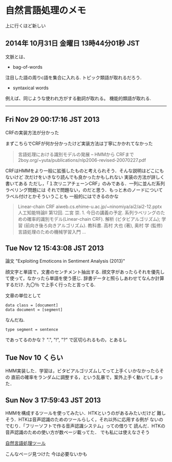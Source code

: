 自然言語処理のメモ
===

上に行くほど新しい

2014年 10月31日 金曜日 13時44分01秒 JST
---

文脈とは、

- bag-of-words

注目した語の周りc語を集合に入れる.
トピック類語が取れるだろう.

- syntaxical words

例えば、同じような使われ方がする動詞が取れる。
機能的類語が取れる.

---

Fri Nov 29 00:17:16 JST 2013
---

CRFの実装方法が分かった

まずこちらでCRFが何か分かったけど実装方法は丁寧にかかれてなかった

> 言語処理における識別モデルの発展 – HMMから CRFまで
> 2boy.org/~yuta/publications/nlp2006-revised-20070227.pdf

CRFはHMMをより一般に拡張したものと考えられそう．そんな説明はどこにもないけど
次だけをいきなり読んでも良かったかもしれない
実装の方法が詳しく書いてある
ただし，「１次リニアチェーンCRF」のみである．一列に並んだ系列ラベリング問題には
それで問題ない，のだと思う．もっと木のノードについてラベル付けとかそういうことも
一般的にはできるのかな

> Linear-chain CRF
> aiweb.cs.ehime-u.ac.jp/~ninomiya/ai2/ai2-12.pptx
> 人工知能特論II 第12回. 二宮 崇. 1. 今日の講義の予定. 系列ラベリングのための確率的識別モデル(Linear-chain CRF). 解析 (ビタビアルゴリズム); 学習 (前向き後ろ向きアルゴリズム). 教科書. 高村 大也 (著), 奥村 学 (監修) 言語処理のための機械学習入門 ...

Tue Nov 12 15:43:08 JST 2013
---

論文 "Exploiting Emoticons in Sentiment Analysis (2013)"

顔文字と単語で，文書のセンチメント抽出する.
顔文字があったらそれを優先して使って，なかったら単語を使う感じ.
辞書データと照らしあわせてなんか計算するだけ.
九〇％ で上手く行ったと言ってる.

文章の単位として

```
data class = [document]
data document = [segment]
```
なんだね.

```
type segment = sentence
```
であってるのかな？ ".", "!", "?" で区切られるもの，とあるし


Tue Nov 10 くらい
---

HMM実装した．学習は，ビタビアルゴリズムしてって上手くいかなかったらその
直前の確率をランダムに調整する，という乱暴で，案外上手く動いてしまった．

Sun Nov  3 17:59:43 JST 2013
---

HMMを構成するツールを使ってみたい．HTKというのがあるみたいだけど
難しそう．HTKは音声認識のためのツールらしく，それ以外に応用する例が
ないのでむり．「フリーソフトで作る音声認識システム」っての借りて
読んだ．HTKの音声認識のための使い方が数ページ載ってた．
でも私には使えなさそう

[自然言語処理ツール](http://www.phontron.com/nlptools.php?lang=ja)

こんなページ見つけた
今は必要ないかも


